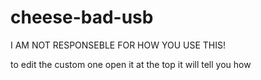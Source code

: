 # cheese-bad-usb

I AM NOT RESPONSEBLE FOR HOW YOU USE THIS!

to edit the custom one open it at the top it will tell you how
